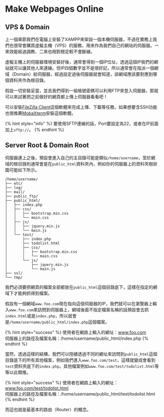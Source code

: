 # Make Webpages Online

## VPS & Domain

上一個章節我們在電腦上安裝了XAMPP來架設一個本機伺服器，不過在實務上我們也很常會購買虛擬主機（VPS）的服務，用來作為我們自己的網站的伺服器。一來效能經過調教、二來也相對穩定較不會斷線。

虛擬主機上的伺服器環境安裝好後，通常會得到一個IP位址，透過這個IP我們的網站就可以讓其他人來連線。但IP四個數字並不是很好記，所以通常會在指派一個網域（Domain）給伺服器，經過設定過後伺服器就會知道，該網域應該要對應到哪個資料夾作為根目錄。

假設一切安裝妥當，並且我們得到一組帳號密碼可以利用FTP來登入伺服器，那就可以來試著把之前做好的網頁都上傳上伺服器看看吧！

可以安裝[FileZilla Client](https://filezilla-project.org/)這個軟體來完成上傳、下載等任務，如果想要含SSH功能也很推薦[MobaXterm](https://mobaxterm.mobatek.net/)安裝這個軟體。

{% hint style="info" %}
要使用SFTP連線的話，Port要設定為22，或者在IP前面加上`sftp://`。
{% endhint %}

## Server Root & Domain Root

伺服器連上之後，預設會進入自己的主目錄可能是類似`/home/username`，至於網域的根目錄則通常會是在`public_html`資料夾內，例如你的伺服器上的資料夾樹狀圖可能如下所示。

```text
/home/username/
├── etc/
├── log/
├── mail/
├── public_ftp/
├── public_html/
│	├── index.php
│	├── css/
│	│   ├── bootstrap.min.css
│	│   └── main.css
│	├── js/
│	│   ├── jquery.min.js
│	│   └── main.js
│	└── test/
│	    ├── index.php
│	    ├── todolist.html
│	    ├── css/
│		│   ├── bootstrap.min.css
│		│   └── main.css
│		└── js/
│		    ├── jquery.min.js
│		    └── main.js
├── ssl/
└── tmp/
```

我們必須要把網頁的檔案全部都放在`public_html`這個目錄底下，這樣在指定的網域下才能夠抓得到檔案。

假設有一個網域`www.foo.com`現在指向這個伺服器的IP，我們就可以在瀏覽器上輸入`www.foo.com`來訪問到伺服器上，網域後面不指定檔案名稱的話預設會去抓`index.html`或是`index.php`，所以就會是`/home/username/public_html/index.php`這個檔案。

{% hint style="success" %}
使用者在網路上輸入的網址：www.foo.com  
伺服器上的路徑及檔案名稱：/home/username/public\_html/index.php
{% endhint %}

當然，透過這樣的結構，我們可以陸續透過不同的網址來訪問到`public_html`這個目錄底下的所有其他檔案，例如我們進入`www.foo.com/test`，這樣就變成會看到`test`資料夾底下的`index.php`。其他檔案例如`www.foo.com/test/todolist.html`等等以此類推。

{% hint style="success" %}
使用者在網路上輸入的網址：www.foo.com/test/todolist.html  
伺服器上的路徑及檔案名稱：/home/username/public\_html/test/todolist.html
{% endhint %}

而這也就是最基本的路由（Router）的概念。

